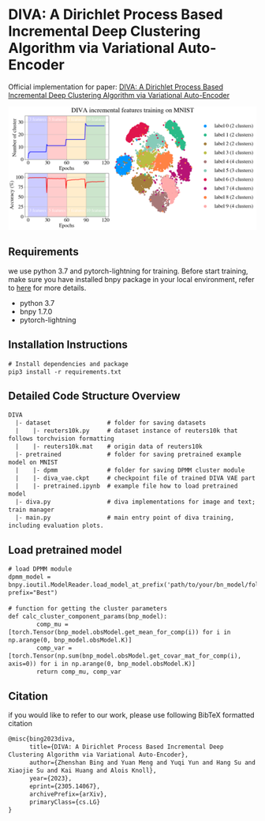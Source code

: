 # DIVA: A Dirichlet Process Based Incremental Deep Clustering Algorithm via Variational Auto-Encoder


Official implementation for paper: 
[DIVA: A Dirichlet Process Based Incremental Deep Clustering Algorithm via Variational Auto-Encoder](https://arxiv.org/abs/2305.14067)
<!-- <p align="center"> -->
<!-- <img src="pretrained/diva_latent_dyn.png" width="800"> -->
[![Demo](https://github.com/Ghiara/diva/blob/master/pretrained/diva_latent_dyn.png)](https://github.com/Ghiara/diva/blob/master/02_DIVA_dyn_t-SNE_video.mp4)
<!-- </p> -->
<!-- </img> -->


## Requirements
we use python 3.7 and pytorch-lightning for training. Before start training, make sure you have installed bnpy package in your local environment, refer to [here](https://bnpy.readthedocs.io/en/latest/) for more details.

- python 3.7
- bnpy 1.7.0
- pytorch-lightning

## Installation Instructions

```
# Install dependencies and package
pip3 install -r requirements.txt
```

## Detailed Code Structure Overview

```
DIVA
  |- dataset                # folder for saving datasets
  |    |- reuters10k.py     # dataset instance of reuters10k that follows torchvision formatting
  |    |- reuters10k.mat    # origin data of reuters10k
  |- pretrained             # folder for saving pretrained example model on MNIST
  |    |- dpmm              # folder for saving DPMM cluster module
  |    |- diva_vae.ckpt     # checkpoint file of trained DIVA VAE part
  |    |- pretrained.ipynb  # example file how to load pretrained model
  |- diva.py                # diva implementations for image and text; train manager
  |- main.py                # main entry point of diva training, including evaluation plots.

```

## Load pretrained model
```
# load DPMM module
dpmm_model = bnpy.ioutil.ModelReader.load_model_at_prefix('path/to/your/bn_model/folder/dpmm', prefix="Best")

# function for getting the cluster parameters
def calc_cluster_component_params(bnp_model):
        comp_mu = [torch.Tensor(bnp_model.obsModel.get_mean_for_comp(i)) for i in np.arange(0, bnp_model.obsModel.K)]
        comp_var = [torch.Tensor(np.sum(bnp_model.obsModel.get_covar_mat_for_comp(i), axis=0)) for i in np.arange(0, bnp_model.obsModel.K)] 
        return comp_mu, comp_var
```

## Citation
if you would like to refer to our work, please use following BibTeX formatted citation
```
@misc{bing2023diva,
      title={DIVA: A Dirichlet Process Based Incremental Deep Clustering Algorithm via Variational Auto-Encoder}, 
      author={Zhenshan Bing and Yuan Meng and Yuqi Yun and Hang Su and Xiaojie Su and Kai Huang and Alois Knoll},
      year={2023},
      eprint={2305.14067},
      archivePrefix={arXiv},
      primaryClass={cs.LG}
}
```